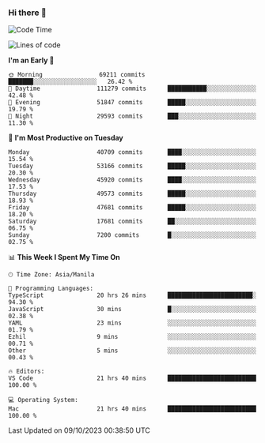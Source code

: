 ### Hi there 👋

<!--START_SECTION:waka-->
![Code Time](http://img.shields.io/badge/Code%20Time-4%2C406%20hrs%2034%20mins-blue)

![Lines of code](https://img.shields.io/badge/From%20Hello%20World%20I%27ve%20Written-104.1%20million%20lines%20of%20code-blue)

**I'm an Early 🐤** 

```text
🌞 Morning                69211 commits       ███████░░░░░░░░░░░░░░░░░░   26.42 % 
🌆 Daytime                111279 commits      ███████████░░░░░░░░░░░░░░   42.48 % 
🌃 Evening                51847 commits       █████░░░░░░░░░░░░░░░░░░░░   19.79 % 
🌙 Night                  29593 commits       ███░░░░░░░░░░░░░░░░░░░░░░   11.30 % 
```
📅 **I'm Most Productive on Tuesday** 

```text
Monday                   40709 commits       ████░░░░░░░░░░░░░░░░░░░░░   15.54 % 
Tuesday                  53166 commits       █████░░░░░░░░░░░░░░░░░░░░   20.30 % 
Wednesday                45920 commits       ████░░░░░░░░░░░░░░░░░░░░░   17.53 % 
Thursday                 49573 commits       █████░░░░░░░░░░░░░░░░░░░░   18.93 % 
Friday                   47681 commits       █████░░░░░░░░░░░░░░░░░░░░   18.20 % 
Saturday                 17681 commits       ██░░░░░░░░░░░░░░░░░░░░░░░   06.75 % 
Sunday                   7200 commits        █░░░░░░░░░░░░░░░░░░░░░░░░   02.75 % 
```


📊 **This Week I Spent My Time On** 

```text
🕑︎ Time Zone: Asia/Manila

💬 Programming Languages: 
TypeScript               20 hrs 26 mins      ████████████████████████░   94.30 % 
JavaScript               30 mins             █░░░░░░░░░░░░░░░░░░░░░░░░   02.38 % 
YAML                     23 mins             ░░░░░░░░░░░░░░░░░░░░░░░░░   01.79 % 
Ezhil                    9 mins              ░░░░░░░░░░░░░░░░░░░░░░░░░   00.71 % 
Other                    5 mins              ░░░░░░░░░░░░░░░░░░░░░░░░░   00.43 % 

🔥 Editors: 
VS Code                  21 hrs 40 mins      █████████████████████████   100.00 % 

💻 Operating System: 
Mac                      21 hrs 40 mins      █████████████████████████   100.00 % 
```


 Last Updated on 09/10/2023 00:38:50 UTC
<!--END_SECTION:waka-->


<!--
**rad182/rad182** is a ✨ _special_ ✨ repository because its `README.md` (this file) appears on your GitHub profile.

Here are some ideas to get you started:

- 🔭 I’m currently working on ...
- 🌱 I’m currently learning ...
- 👯 I’m looking to collaborate on ...
- 🤔 I’m looking for help with ...
- 💬 Ask me about ...
- 📫 How to reach me: ...
- 😄 Pronouns: ...
- ⚡ Fun fact: ...
-->
